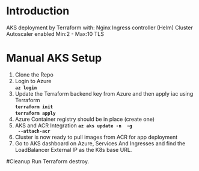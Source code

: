 # Introduction 
AKS deployment by Terraform with:
Nginx Ingress controller (Helm)
Cluster Autoscaler enabled Min:2 - Max:10
TLS


# Manual AKS Setup
1. Clone the Repo
2. Login to Azure  
  **<code>az login</code>**  
3. Update the Terraform backend key from Azure and then apply iac using Terraform  
  **<code>terraform init</code>**  
  **<code>terraform apply</code>**  
4. Azure Container registry should be in place (create one)
5. AKS and ACR Integration 
  **<code>az aks update -n <aks-name> -g <aks-rg> --attach-acr <acr-name></code>**  
6. Cluster is now ready to pull images from ACR for app deployment  
7. Go to AKS dashboard on Azure, Services And Ingresses and find the LoadBalancer External IP as the K8s base URL.

#Cleanup
Run Terraform destroy.
